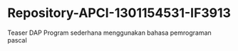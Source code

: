 # Repository-APCI-1301154531-IF3913
 Teaser DAP
            Program sederhana menggunakan bahasa pemrograman pascal
